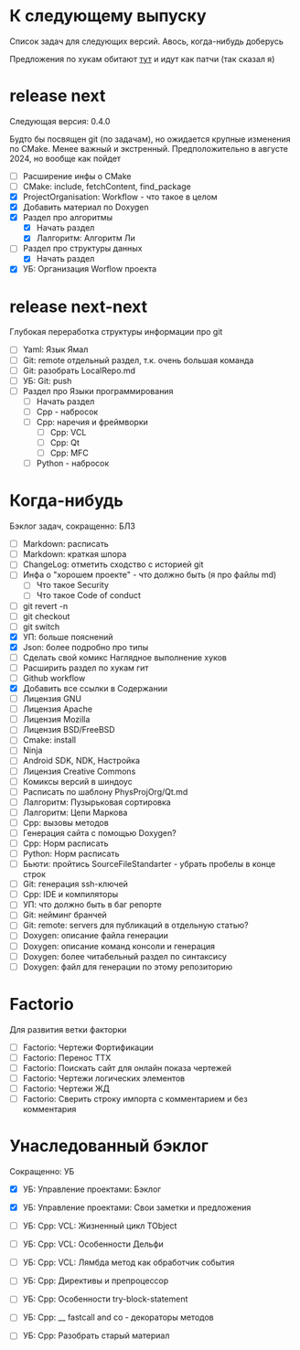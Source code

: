 # К следующему выпуску

Список задач для следующих версий. Авось, когда-нибудь доберусь

Предложения по хукам обитают [тут][todo_git_hooks] и идут как патчи (так сказал я)

[todo_git_hooks]: Git/Hooks/Readme.md#предложения-по-улучшению-скриптов

# release next

Следующая версия: 0.4.0

Будто бы посвящен git (по задачам), но ожидается крупные изменения по CMake. Менее важный и экстренный. Предположительно в августе 2024, но вообще как пойдет

- [ ] Расширение инфы о CMake
- [ ] CMake: include, fetchContent, find_package
- [x] ProjectOrganisation: Workflow - что такое в целом
- [x] Добавить материал по Doxygen
- [x] Раздел про алгоритмы
  - [x] Начать раздел
  - [x] Лалгоритм: Алгоритм Ли
- [ ] Раздел про структуры данных
  - [x] Начать раздел
- [x] УБ: Организация Worflow проекта

# release next-next

Глубокая переработка структуры информации про git

- [ ] Yaml: Язык Ямал
- [ ] Git: remote отдельный раздел, т.к. очень большая команда
- [ ] Git: разобрать LocalRepo.md
- [ ] УБ: Git: push
- [ ] Раздел про Языки программирования
  - [ ] Начать раздел
  - [ ] Cpp - набросок
  - [ ] Cpp: наречия и фреймворки
    - [ ] Cpp: VCL
    - [ ] Cpp: Qt
    - [ ] Cpp: MFC
  - [ ] Python - набросок

# Когда-нибудь

Бэклог задач, сокращенно: БЛЗ

- [ ] Markdown: расписать
- [ ] Markdown: краткая шпора
- [ ] ChangeLog: отметить сходство с историей git
- [ ] Инфа о "хорошем проекте" - что должно быть (я про файлы md)
  - [ ] Что такое Security
  - [ ] Что такое Code of conduct
- [ ] git revert -n
- [ ] git checkout
- [ ] git switch
- [x] УП: больше пояснений
- [x] Json: более подробно про типы
- [ ] Сделать свой комикс Наглядное выполнение хуков
- [ ] Расширить раздел по хукам гит
- [ ] Github workflow
- [x] Добавить все ссылки в Содержании
- [ ] Лицензия GNU
- [ ] Лицензия Apache
- [ ] Лицензия Mozilla
- [ ] Лицензия BSD/FreeBSD
- [ ] Cmake: install
- [ ] Ninja
- [ ] Android SDK, NDK, Настройка
- [ ] Лицензия Creative Commons
- [ ] Комиксы версий в шиндоус
- [ ] Расписать по шаблону PhysProjOrg/Qt.md
- [ ] Лалгоритм: Пузырьковая сортировка
- [ ] Лалгоритм: Цепи Маркова
- [ ] Cpp: вызовы методов
- [ ] Генерация сайта с помощью Doxygen?
- [ ] Cpp: Норм расписать
- [ ] Python: Норм расписать
- [ ] Бьюти: пройтись SourceFileStandarter - убрать пробелы в конце строк
- [ ] Git: генерация ssh-ключей
- [ ] Cpp: IDE и компиляторы
- [ ] УП: что должно быть в баг репорте
- [ ] Git: нейминг бранчей
- [ ] Git: remote: servers для публикаций в отдельную статью?
- [ ] Doxygen: описание файла генерации
- [ ] Doxygen: описание команд консоли и генерация
- [ ] Doxygen: более читабельный раздел по синтаксису
- [ ] Doxygen: файл для генерации по этому репозиторию

# Factorio

Для развития ветки факторки

- [ ] Factorio: Чертежи Фортификации
- [ ] Factorio: Перенос ТТХ
- [ ] Factorio: Поискать сайт для онлайн показа чертежей
- [ ] Factorio: Чертежи логических элементов
- [ ] Factorio: Чертежи ЖД
- [ ] Factorio: Сверить строку импорта с комментарием и без комментария

# Унаследованный бэклог

Сокращенно: УБ

- [x] УБ: Управление проектами: Бэклог
- [x] УБ: Управление проектами: Свои заметки и предложения
- [ ] УБ: Cpp: VCL: Жизненный цикл TObject
- [ ] УБ: Cpp: VCL: Особенности Дельфи
- [ ] УБ: Cpp: VCL: Лямбда метод как обработчик события
- [ ] УБ: Cpp: Директивы и препроцессор
- [ ] УБ: Cpp: Особенности try-block-statement
- [ ] УБ: Cpp: __ fastcall and co - декораторы методов
- [ ] УБ: Cpp: Разобрать старый материал

